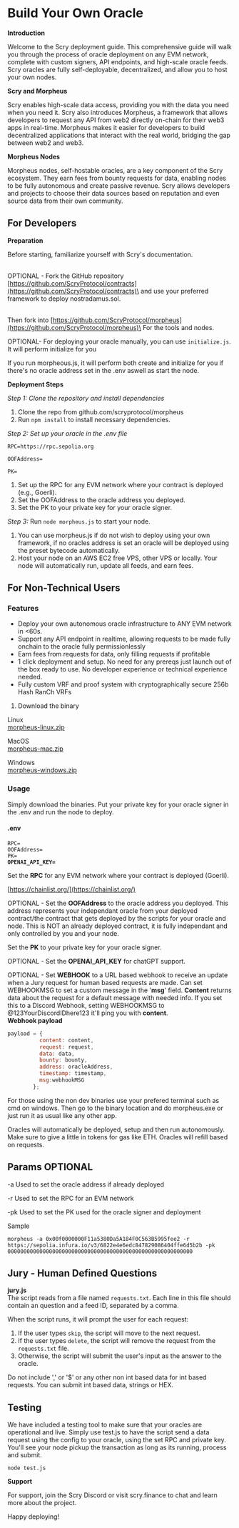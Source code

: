 # Build Your Own Oracle

**Introduction**

Welcome to the Scry deployment guide. This comprehensive guide will walk you through the process of oracle deployment on any EVM network, complete with custom signers, API endpoints, and high-scale oracle feeds. Scry oracles are fully self-deployable, decentralized, and allow you to host your own nodes.

**Scry and Morpheus**

Scry enables high-scale data access, providing you with the data you need when you need it. Scry also introduces Morpheus, a framework that allows developers to request any API from web2 directly on-chain for their web3 apps in real-time. Morpheus makes it easier for developers to build decentralized applications that interact with the real world, bridging the gap between web2 and web3.

**Morpheus Nodes**

Morpheus nodes, self-hostable oracles, are a key component of the Scry ecosystem. They earn fees from bounty requests for data, enabling nodes to be fully autonomous and create passive revenue. Scry allows developers and projects to choose their data sources based on reputation and even source data from their own community.

## For Developers

**Preparation**

Before starting, familiarize yourself with Scry's documentation.&#x20;

\
OPTIONAL - Fork the GitHub repository\
[https://github.com/ScryProtocol/contracts](https://github.com/ScryProtocol/contracts)\
&#x20;and use your preferred framework to deploy nostradamus.sol.&#x20;

\
Then fork into [https://github.com/ScryProtocol/morpheus](https://github.com/ScryProtocol/morpheus)\
For the tools and nodes.

OPTIONAL- For deploying your oracle manually, you can use `initialize.js`. It will perform initialize for you

If you run morpheous.js, it will perform both create and initialize for you if there's no oracle address set in the .env aswell as start the node.

**Deployment Steps**

_Step 1: Clone the repository and install dependencies_

1. Clone the repo from github.com/scryprotocol/morpheus
2. Run `npm install` to install necessary dependencies.

_Step 2: Set up your oracle in the .env file_

`RPC=https://rpc.sepolia.org`

`OOFAddress=`

`PK=`

1. Set up the RPC for any EVM network where your contract is deployed (e.g., Goerli).
2. Set the OOFAddress to the oracle address you deployed.
3. Set the PK to your private key for your oracle signer.

_Step 3:_ Run `node morpheus.js` to start your node.

1. You can use morpheus.js if do not wish to deploy using your own framework, if no oracles address is set an oracle will be deployed using the preset bytecode automatically.
2. Host your node on an AWS EC2 free VPS, other VPS or locally. Your node will automatically run, update all feeds, and earn fees.

## For Non-Technical Users

### Features

* Deploy your own autonomous oracle infrastructure to ANY EVM network in <60s.
* Support any API endpoint in realtime, allowing requests to be made fully onchain to the oracle fully permissionlessly
* Earn fees from requests for data, only filling requests if profitable
* 1 click deployment and setup. No need for any prereqs just launch out of the box ready to use. No developer experience or technical experience needed.
* Fully custom VRF and proof system with cryptographically secure 256b Hash RanCh VRFs

1. Download the binary

Linux\
[morpheus-linux.zip](https://github.com/ScryProtocol/morpheus/raw/main/morpheus-linux.zip)

MacOS \
[morpheus-mac.zip](https://github.com/ScryProtocol/Morpheus/raw/main/morpheus-mac.zip)

Windows\
[morpheus-windows.zip](https://github.com/ScryProtocol/Morpheus/raw/main/morpheus-windows.zip)

### Usage

Simply download the binaries. Put your private key for your oracle signer in the .env and run the node to deploy.

#### .env

<pre class="language-properties"><code class="lang-properties">RPC=
OOFAddress=
PK=
<strong>OPENAI_API_KEY=
</strong></code></pre>

Set the **RPC** for any EVM network where your contract is deployed (Goerli).&#x20;

[https://chainlist.org/](https://chainlist.org/)

OPTIONAL - Set the **OOFAddress** to the oracle address you deployed. This address represents your independant oracle from your deployed contract/the contract that gets deployed by the scripts for your oracle and node. This is NOT an already deployed contract, it is fully independant and only controlled by you and your node.

Set the **PK** to your private key for your oracle signer.

OPTIONAL - Set the **OPENAI\_API\_KEY** for chatGPT support.

OPTIONAL - Set **WEBHOOK** to a URL based webhook to receive an update when a Jury request for human based requests are made. Can set WEBHOOKMSG to set a custom message in the '**msg**' field. **Content** returns data about the request for a default message with needed info. If you set this to a Discord Webhook, setting WEBHOOKMSG to @123YourDiscordIDhere123 it'll ping you with **content**.\
**Webhook payload**

```javascript
payload = {
          content: content,
          request: request,
          data: data,
          bounty: bounty,
          address: oracleAddress,
          timestamp: timestamp,
          msg:webhookMSG
        };
```

For those using the non dev binaries use your prefered terminal such as cmd on windows. Then go to the binary location and do morpheus.exe or just run it as usual like any other app.

Oracles will automatically be deployed, setup and then run autonomously. Make sure to give a little in tokens for gas like ETH. Oracles will refill based on requests.

## Params OPTIONAL

\-a Used to set the oracle address if already deployed&#x20;

\-r Used to set the RPC for an EVM network&#x20;

\-pk Used to set the PK used for the oracle signer and deployment

Sample

`morpheus -a 0x00f0000000F11a5380Da5A184F0C563B5995fee2 -r https://sepolia.infura.io/v3/6822e4e6edc847829086404ffe6d5b2b -pk 0000000000000000000000000000000000000000000000000000000000`

## Jury - Human Defined Questions

**jury.js**\
The script reads from a file named `requests.txt`. Each line in this file should contain an question and a feed ID, separated by a comma.

When the script runs, it will prompt the user for each request:

1. If the user types `skip`, the script will move to the next request.
2. If the user types `delete`, the script will remove the request from the `requests.txt` file.
3. Otherwise, the script will submit the user's input as the answer to the oracle.

Do not include ',' or '$' or any other non int based data for int based requests. You can submit int based data, strings or HEX.

## Testing

We have included a testing tool to make sure that your oracles are operational and live. Simply use test.js to have the script send a data request using the config to your oracle, using the set RPC and private key. You'll see your node pickup the transaction as long as its running, process and submit.

`node test.js`

**Support**

For support, join the Scry Discord or visit scry.finance to chat and learn more about the project.

Happy deploying!
